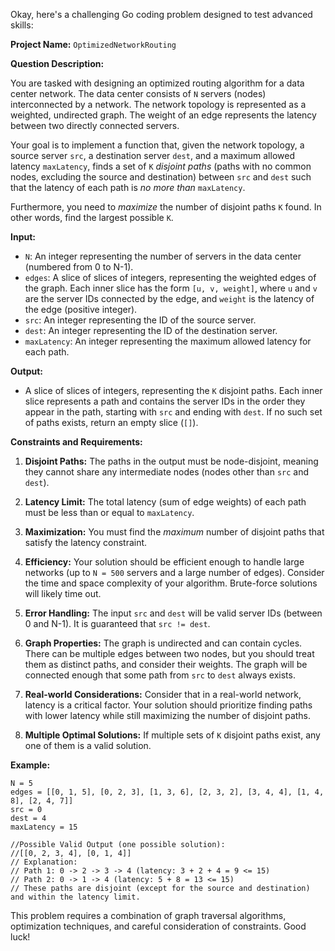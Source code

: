 Okay, here's a challenging Go coding problem designed to test advanced skills:

**Project Name:** `OptimizedNetworkRouting`

**Question Description:**

You are tasked with designing an optimized routing algorithm for a data center network. The data center consists of `N` servers (nodes) interconnected by a network. The network topology is represented as a weighted, undirected graph. The weight of an edge represents the latency between two directly connected servers.

Your goal is to implement a function that, given the network topology, a source server `src`, a destination server `dest`, and a maximum allowed latency `maxLatency`, finds a set of `K` *disjoint paths* (paths with no common nodes, excluding the source and destination) between `src` and `dest` such that the latency of each path is *no more than* `maxLatency`.

Furthermore, you need to *maximize* the number of disjoint paths `K` found.  In other words, find the largest possible `K`.

**Input:**

*   `N`: An integer representing the number of servers in the data center (numbered from 0 to N-1).
*   `edges`: A slice of slices of integers, representing the weighted edges of the graph. Each inner slice has the form `[u, v, weight]`, where `u` and `v` are the server IDs connected by the edge, and `weight` is the latency of the edge (positive integer).
*   `src`: An integer representing the ID of the source server.
*   `dest`: An integer representing the ID of the destination server.
*   `maxLatency`: An integer representing the maximum allowed latency for each path.

**Output:**

*   A slice of slices of integers, representing the `K` disjoint paths. Each inner slice represents a path and contains the server IDs in the order they appear in the path, starting with `src` and ending with `dest`. If no such set of paths exists, return an empty slice (`[]`).

**Constraints and Requirements:**

1.  **Disjoint Paths:** The paths in the output must be node-disjoint, meaning they cannot share any intermediate nodes (nodes other than `src` and `dest`).

2.  **Latency Limit:** The total latency (sum of edge weights) of each path must be less than or equal to `maxLatency`.

3.  **Maximization:** You must find the *maximum* number of disjoint paths that satisfy the latency constraint.

4.  **Efficiency:**  Your solution should be efficient enough to handle large networks (up to `N = 500` servers and a large number of edges).  Consider the time and space complexity of your algorithm.  Brute-force solutions will likely time out.

5.  **Error Handling:** The input `src` and `dest` will be valid server IDs (between 0 and N-1). It is guaranteed that `src != dest`.

6.  **Graph Properties:** The graph is undirected and can contain cycles. There can be multiple edges between two nodes, but you should treat them as distinct paths, and consider their weights. The graph will be connected enough that some path from `src` to `dest` always exists.

7.  **Real-world Considerations:** Consider that in a real-world network, latency is a critical factor.  Your solution should prioritize finding paths with lower latency while still maximizing the number of disjoint paths.

8.  **Multiple Optimal Solutions:** If multiple sets of `K` disjoint paths exist, any one of them is a valid solution.

**Example:**

```
N = 5
edges = [[0, 1, 5], [0, 2, 3], [1, 3, 6], [2, 3, 2], [3, 4, 4], [1, 4, 8], [2, 4, 7]]
src = 0
dest = 4
maxLatency = 15

//Possible Valid Output (one possible solution):
//[[0, 2, 3, 4], [0, 1, 4]]
// Explanation:
// Path 1: 0 -> 2 -> 3 -> 4 (latency: 3 + 2 + 4 = 9 <= 15)
// Path 2: 0 -> 1 -> 4 (latency: 5 + 8 = 13 <= 15)
// These paths are disjoint (except for the source and destination) and within the latency limit.
```

This problem requires a combination of graph traversal algorithms, optimization techniques, and careful consideration of constraints. Good luck!
